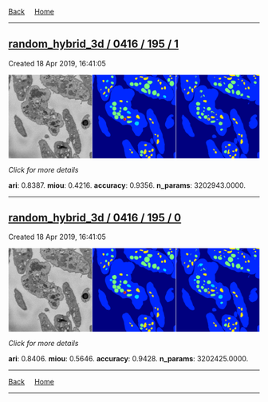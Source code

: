 
[Back](..)&nbsp;&nbsp;&nbsp;&nbsp;&nbsp;[Home](https://leapmanlab.github.io/snapshots)

---

<div class="summary"><a href="1"><h2>random_hybrid_3d / 0416 / 195 / 1</h2></a><p>Created 18 Apr 2019, 16:41:05
</p><a href="1"><img src="1/media/summary.png" align="center"></a><p>
<i>Click for more details</i>
</p></div>

**ari**: 0.8387. **miou**: 0.4216. **accuracy**: 0.9356. **n_params**: 3202943.0000. 

---

<div class="summary"><a href="0"><h2>random_hybrid_3d / 0416 / 195 / 0</h2></a><p>Created 18 Apr 2019, 16:41:05
</p><a href="0"><img src="0/media/summary.png" align="center"></a><p>
<i>Click for more details</i>
</p></div>

**ari**: 0.8406. **miou**: 0.5646. **accuracy**: 0.9428. **n_params**: 3202425.0000. 

---

[Back](..)&nbsp;&nbsp;&nbsp;&nbsp;&nbsp;[Home](https://leapmanlab.github.io/snapshots)

---